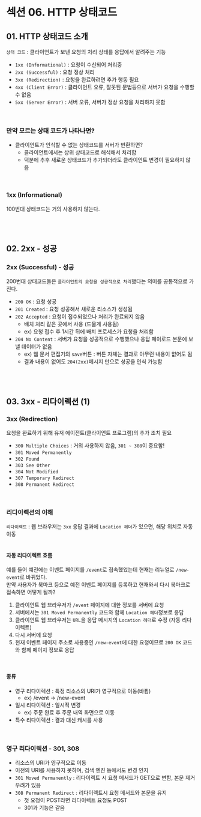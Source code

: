 # 섹션 06. HTTP 상태코드
## 01. HTTP 상태코드 소개
`상태 코드` : 클라이언트가 보낸 요청의 처리 상태를 응답에서 알려주는 기능
- `1xx (Informational)` : 요청이 수신되어 처리중
- `2xx (Successful)` : 요청 정상 처리
- `3xx (Redirection)` : 요청을 완료하려면 추가 행동 필요
- `4xx (Client Error)` : 클라이언트 오류, 잘못된 문법등으로 서버가 요청을 수행할 수 없음
- `5xx (Server Error)` : 서버 오류, 서버가 정상 요청을 처리하지 못함  
<br/>

### 만약 모르는 상태 코드가 나타나면?
- 클라이언트가 인식할 수 없는 상태코드를 서버가 반환하면?
	- 클라이언트에서는 상위 상태코드로 해석해서 처리함
	- 덕분에 추후 새로운 상태코드가 추가되더라도 클라이언트 변경이 필요하지 않음  
<br/>

### 1xx (Informational)
100번대 상태코드는 거의 사용하지 않는다.  
<br/><br/><br/>

## 02. 2xx - 성공
### 2xx (Successful) - 성공
200번대 상태코드들은 `클라이언트의 요청을 성공적으로 처리`했다는 의미를 공통적으로 가진다.  
- `200 OK` : 요청 성공
- `201 Created` : 요청 성공해서 새로운 리소스가 생성됨
- `202 Accepted` : 요청이 접수되었으나 처리가 완료되지 않음
	- 배치 처리 같은 곳에서 사용 (드물게 사용됨)
	- ex) 요청 접수 후 1시간 뒤에 배치 프로세스가 요청을 처리함
- `204 No Content` : 서버가 요청을 성공적으로 수행했으나 응답 페이로드 본문에 보낼 데이터가 없음
	- ex) 웹 문서 편집기의 `save`버튼 : 버튼 자체는 결과로 아무런 내용이 없어도 됨
	- 결과 내용이 없어도 `204(2xx)`메시지 만으로 성공을 인식 가능함  
<br/><br/><br/>

## 03. 3xx - 리다이렉션 (1)
### 3xx (Redirection)
요청을 완료하기 위해 유저 에이전트(클라이언트 프로그램)의 추가 조치 필요
- `300 Multiple Choices` : 거의 사용하지 않음, `301 ~ 308`이 중요함!
- `301 Moved Permanently`
- `302 Found`
- `303 See Other`
- `304 Not Modified`
- `307 Temporary Redirect`
- `308 Permanent Redirect`  
<br/>

### 리다이렉션의 이해
`리다이렉트` : 웹 브라우저는 `3xx` 응답 결과에 `Location 헤더`가 있으면, 해당 위치로 자동 이동  
<br/>

#### 자동 리다이렉트 흐름
예를 들어 예전에는 이벤트 페이지를 `/event`로 접속했었는데 현재는 리뉴얼로 `/new-event`로 바뀌었다.  
만약 사용자가 북마크 등으로 예전 이벤트 페이지를 등록하고 현재와서 다시 북마크로 접속하면 어떻게 될까?  
1. 클라이언트 웹 브라우저가 `/event` 페이지에 대한 정보를 서버에 요청
2. 서버에서는 `301 Moved Permanently` 코드와 함께 `Location 헤더`정보로 응답
3. 클라이언트 웹 브라우저는 `URL`을 응답 메시지의 `Location 헤더`로 수정 (자동 리다이렉트)
4. 다시 서버에 요청
5. 현재 이벤트 페이지 주소로 사용중인 `/new-event`에 대한 요청이므로 `200 OK` 코드와 함께 페이지 정보로 응답  
<br/>

#### 종류
- 영구 리다이렉션 : 특정 리소스의 URI가 영구적으로 이동(바뀜)
	- ex) /event -> /new-event
- 일시 리다이렉션 : 일시적 변경
	- ex) 주문 완료 후 주문 내역 화면으로 이동
- 특수 리다이렉션 : 결과 대신 캐시를 사용  
<br/>

### 영구 리다이렉션 - 301, 308
- 리소스의 URI가 영구적으로 이동
- 이전의 URI를 사용하지 못하며, 검색 엔진 등에서도 변경 인지
- `301 Moved Permanently` : 리다이렉트 시 요청 메서드가 GET으로 변함, 본문 제거 우려가 있음
- `308 Permanent Redirect` : 리다이렉트시 요청 메서드와 본문을 유지
	- 첫 요청이 POST라면 리다이렉트 요청도 POST
	- 301과 기능은 같음